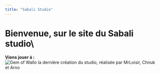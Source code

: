 ```yaml
---
title: "Sabali Studio"
---
```

**Bienvenue, sur le site du Sabali studio**\
==================
**Viens jouer à :**\
![Gem of Wallo](/wallo-presentation-alpha.png)
la dernière création du studio,
réalisée par MrLoisir, Chnuk et Arno
